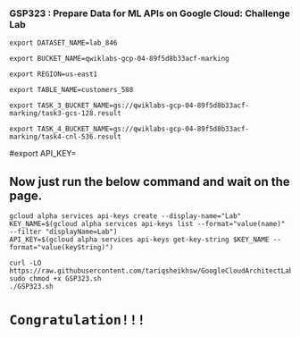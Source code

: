  ### GSP323 : Prepare Data for ML APIs on Google Cloud: Challenge Lab 


 

```
export DATASET_NAME=lab_846

export BUCKET_NAME=qwiklabs-gcp-04-89f5d8b33acf-marking

export REGION=us-east1

export TABLE_NAME=customers_588

export TASK_3_BUCKET_NAME=gs://qwiklabs-gcp-04-89f5d8b33acf-marking/task3-gcs-128.result

export TASK_4_BUCKET_NAME=gs://qwiklabs-gcp-04-89f5d8b33acf-marking/task4-cnl-536.result

```
#export API_KEY=

##


## Now just run the below command and wait on the page.

```
gcloud alpha services api-keys create --display-name="Lab" 
KEY_NAME=$(gcloud alpha services api-keys list --format="value(name)" --filter "displayName=Lab")
API_KEY=$(gcloud alpha services api-keys get-key-string $KEY_NAME --format="value(keyString)")
```

```
curl -LO https://raw.githubusercontent.com/tariqsheikhsw/GoogleCloudArchitectLabs/main/Solutions/GSP323.sh
sudo chmod +x GSP323.sh
./GSP323.sh
```


###
# ```Congratulation!!!```

###
